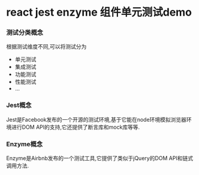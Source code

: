 # react jest enzyme 组件单元测试demo

### 测试分类概念  

  根据测试维度不同,可以将测试分为
- 单元测试
- 集成测试
- 功能测试
- 性能测试
- ...

### Jest概念

Jest是Facebook发布的一个开源的测试环境,基于它能在node环境模拟浏览器环境进行DOM API的支持,它还提供了断言库和mock库等等.

### Enzyme概念

Enzyme是Airbnb发布的一个测试工具,它提供了类似于jQuery的DOM API和链式调用方法.

